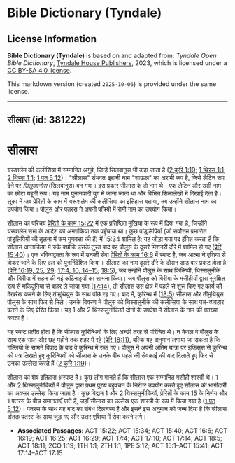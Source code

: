 # Bible Dictionary (Tyndale)

## License Information

**Bible Dictionary (Tyndale)** is based on and adapted from: _Tyndale Open Bible Dictionary_, [Tyndale House Publishers](https://tyndaleopenresources.com/), 2023, which is licensed under a [CC BY-SA 4.0 license](https://creativecommons.org/licenses/by-sa/4.0/legalcode.en).

This markdown version (created `2025-10-06`) is provided under the same license.



--------------------------------

## सीलास (id: 381222)

सीलास
=====

यरूशलेम की कलीसिया में सम्मानित अगुवे, जिन्हें सिलवानुस भी कहा जाता है ([2 कुरि 1:19](https://ref.ly/2Cor1:19); [1 थिस्स 1:1](https://ref.ly/1Thess1:1); [2 थिस्स 1:1](https://ref.ly/2Thess1:1); [1 पत 5:12](https://ref.ly/1Pet5:12))। "सीलास" संभवतः इब्रानी नाम "शाऊल" का अरामी रूप है, जिसे लैटिन रूप देने पर *सिलुआनोस* (सिलवानुस) बन गया। इस प्रकार सीलास के दो नाम थे \- एक लैटिन और उसी नाम का छोटा यहूदी रूप। यह नाम युनानवादी युग में जाना जाता था और विभिन्न शिलालेखों में दिखाई देता है। लूका ने जब प्रेरितों के काम में यरूशलेम की कलीसिया का इतिहास बताया, तब उन्होंने सीलास नाम का उपयोग किया। पौलुस और पतरस ने अपनी पत्रियों में रोमी नाम का उपयोग किया।

सीलास का परिचय [प्रेरितों के काम 15:22](https://ref.ly/Acts15:22) में एक प्रतिष्ठित मुखिया के रूप में दिया गया है, जिन्होंने यरूशलेम सभा के आदेश को अन्ताकिया तक पहुँचाया था। कुछ पांडुलिपियाँ (जो सर्वोत्तम प्रमाणित पांडुलिपियों की तुलना में कम गुणवत्ता की हैं) में [15:34](https://ref.ly/Acts15:34) शामिल है; यह जोड़ा गया पद इंगित करता है कि सीलास अन्ताकिया में रुके क्योंकि इसके तुरंत बाद वह पौलुस के दूसरे मिशनरी दौरे में शामिल हो गए ([प्रेरि 15:40](https://ref.ly/Acts15:40))। एक भविष्यद्वक्ता के रूप में उनकी सेवा [प्रेरितों के काम 16:6](https://ref.ly/Acts16:6) में स्पष्ट है, जब आत्मा ने एशिया से होकर जाने के लिए दल को पुनर्निर्देशित किया। सीलास का नाम दूसरे दौरे के दौरान आठ बार प्रकट होता है ([प्रेरि 16:19, 25, 29](https://ref.ly/Acts16:19,Acts16:25,Acts16:29); [17:4, 10, 14–15](https://ref.ly/Acts17:4,Acts17:10,Acts17:14-Acts17:15); [18:5](https://ref.ly/Acts18:5)), जब उन्होंने पौलुस के साथ फिलिप्पी, थिस्सलुनीके और बिरीया में सहन की गई कठिनाइयों का सामना किया। जब पौलुस को बिरीया के मसीहीयों द्वारा सुरक्षित रूप से मकिदुनिया से बाहर ले जाया गया ([17:14](https://ref.ly/Acts17:14)), तो सीलास उस क्षेत्र में पहले से शुरू किए गए कार्य की देखरेख करने के लिए तीमुथियुस के साथ पीछे रह गए। बाद में, कुरिन्थ में ([18:5](https://ref.ly/Acts18:5)) सीलास और तीमुथियुस पौलुस के साथ फिर से मिले। उनके विवरण ने पौलुस को थिस्सलुनीके की कलीसिया के साथ पत्र\-व्यवहार करने के लिए प्रेरित किया। यह 1 और 2 थिस्सलुनीकियों दोनों के उपदेश में सीलास के नाम की व्याख्या करता है।

यह स्पष्ट प्रतीत होता है कि सीलास कुरिन्थियों के लिए अच्छी तरह से परिचित थे। न केवल वे पौलुस के साथ एक साल और छह महीने तक शहर में रहे ([प्रेरि 18:11](https://ref.ly/Acts18:11)), बल्कि यह अनुमान लगाया जा सकता है कि गल्लियो के सामने विवाद के बाद वे कुरिन्थ में रुक गए। पौलुस ने अपनी अंतिम यात्रा पर इफिसुस से कुरिन्थ को पत्र लिखते हुए कुरिन्थियों को सीलास के उनके बीच पहले की सेवकाई की याद दिलाते हुए फिर से उनका उल्लेख करते हैं ([2 कुरि 1:19](https://ref.ly/2Cor1:19))।

सीलास का शेष इतिहास अस्पष्ट है। कुछ लोग मानते हैं कि सीलास एक सम्मानित मसीही शास्त्री थे। 1 और 2 थिस्सलुनीकियों में पौलुस द्वारा प्रथम पुरुष बहुवचन के निरंतर उपयोग करते हुए सीलास की भागीदारी का अक्सर उल्लेख किया जाता है। कुछ विद्वान 1 और 2 थिस्सलुनीकियों, [प्रेरितों के काम](https://ref.ly/Acts18:11) [15](https://ref.ly/Acts15:1-Acts15:41) के निर्णय और 1 पतरस के बीच समानताएँ पाते हैं, जहाँ सीलास का उल्लेख एक शास्त्री के रूप में किया गया है ([1 पत 5:12](https://ref.ly/1Pet5:12))। पतरस के साथ यह बाद का संबंध दिलचस्प है और इसने इस अनुमान को जन्म दिया है कि सीलास अंततः पतरस के साथ जुड़ गए और उत्तर एशिया में सेवा करने लगे।

* **Associated Passages:** ACT 15:22; ACT 15:34; ACT 15:40; ACT 16:6; ACT 16:19; ACT 16:25; ACT 16:29; ACT 17:4; ACT 17:10; ACT 17:14; ACT 18:5; ACT 18:11; 2CO 1:19; 1TH 1:1; 2TH 1:1; 1PE 5:12; ACT 15:1–ACT 15:41; ACT 17:14–ACT 17:15

